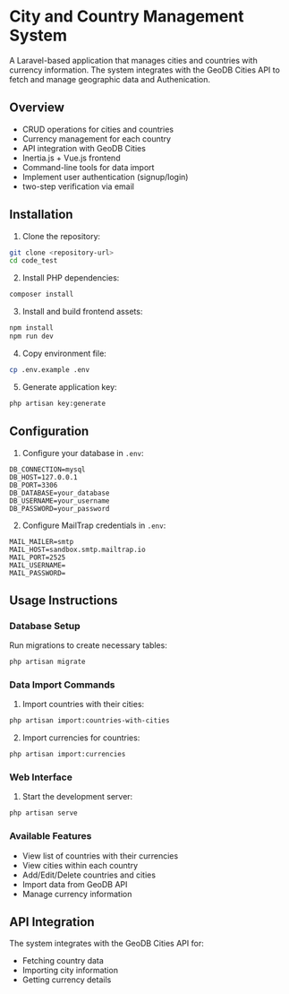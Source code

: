 # City and Country Management System

A Laravel-based application that manages cities and countries with currency information. The system integrates with the GeoDB Cities API to fetch and manage geographic data and Authenication.

## Overview

- CRUD operations for cities and countries
- Currency management for each country
- API integration with GeoDB Cities
- Inertia.js + Vue.js frontend
- Command-line tools for data import
- Implement user authentication (signup/login)
- two-step verification via email

## Installation

1. Clone the repository:
```bash
git clone <repository-url>
cd code_test
```

2. Install PHP dependencies:
```bash
composer install
```

3. Install and build frontend assets:
```bash
npm install
npm run dev
```

4. Copy environment file:
```bash
cp .env.example .env
```

5. Generate application key:
```bash
php artisan key:generate
```

## Configuration

1. Configure your database in `.env`:
```env
DB_CONNECTION=mysql
DB_HOST=127.0.0.1
DB_PORT=3306
DB_DATABASE=your_database
DB_USERNAME=your_username
DB_PASSWORD=your_password
```

2. Configure MailTrap credentials in `.env`:
```env
MAIL_MAILER=smtp
MAIL_HOST=sandbox.smtp.mailtrap.io
MAIL_PORT=2525
MAIL_USERNAME=
MAIL_PASSWORD=
```

## Usage Instructions

### Database Setup

Run migrations to create necessary tables:

```bash
php artisan migrate
```

### Data Import Commands

1. Import countries with their cities:
```bash
php artisan import:countries-with-cities 
```

2. Import currencies for countries:
```bash
php artisan import:currencies
```

### Web Interface

1. Start the development server:
```bash
php artisan serve
```

### Available Features

- View list of countries with their currencies
- View cities within each country
- Add/Edit/Delete countries and cities
- Import data from GeoDB API
- Manage currency information

## API Integration

The system integrates with the GeoDB Cities API for:
- Fetching country data
- Importing city information
- Getting currency details